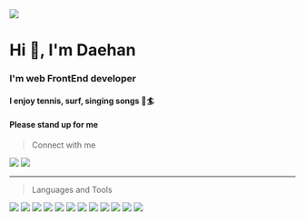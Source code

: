<img src="https://capsule-render.vercel.app/api?type=waving&color=0:5433FF,100:A5FECB&height=300&section=header&text=Daehan%20Won&fontSize=70&animation=twinkling&fontAlign=33&fontColor=ffffff" />  


# Hi :wave:, I'm Daehan  

### I'm __web FrontEnd developer__  


#### I enjoy tennis, surf, singing songs :tennis::surfer:  
#### Please stand up for me  
  



>Connect with me  


<a href="https://www.instagram.com/the._greatest/"><img src="https://img.shields.io/badge/Instagram-E4405F?style=flat&&logo=instagram&logoColor=ffffff"/></a> 
<a href="mailto:polar5148@gmail.com"><img src="https://img.shields.io/badge/polar5148@gmail.com-EA4335?style=flat&&logo=Gmail&logoColor=ffffff"/></a>

****
>Languages and Tools  


<img src="https://img.shields.io/badge/HTML5-E34F26?style=flat&&logo=HTML5&logoColor=ffffff"/>
<img src="https://img.shields.io/badge/CSS3-1572B6?style=flat&&logo=CSS3&logoColor=ffffff"/>
<img src="https://img.shields.io/badge/JavaScript-F7DF1E?style=flat&&logo=javascript&logoColor=000000"/>
<img src="https://img.shields.io/badge/jQuery-0769AD?style=flat&&logo=jQuery&logoColor=ffffff"/>
<img src="https://img.shields.io/badge/React-61DAFB?style=flat&&logo=react&logoColor=000000"/>  
<img src="https://img.shields.io/badge/MongoDB-47A248?style=flat&&logo=MongoDB&logoColor=ffffff"/>
<img src="https://img.shields.io/badge/MySQL-4479A1?style=flat&&logo=MySQL&logoColor=000000"/>
<img src="https://img.shields.io/badge/Amazon%20AWS-232F3E?style=flat&&logo=AmazonAWS&logoColor=ffffff"/>
<img src="https://img.shields.io/badge/NGINX-009639?style=flat&&logo=NGINX&logoColor=ffffff"/>
<img src="https://img.shields.io/badge/VS%20Code-007ACC?style=flat&&logo=visualstudiocode&logoColor=ffffff"/>
<img src="https://img.shields.io/badge/GitHub-181717?style=flat&&logo=GitHub&logoColor=ffffff"/>
<img src="https://img.shields.io/badge/Git-F05032?style=flat&&logo=Git&logoColor=ffffff"/>
